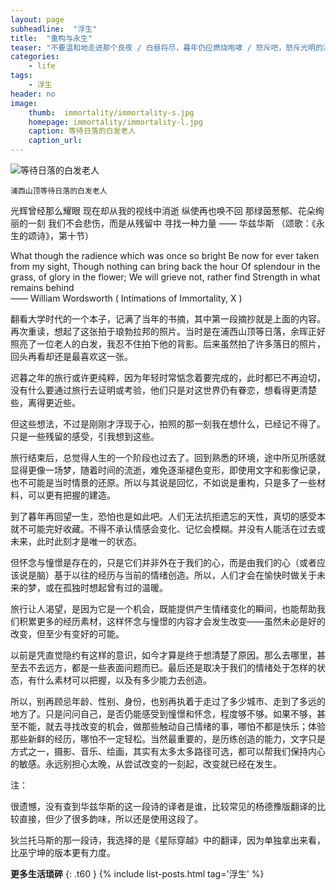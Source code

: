 ```yaml
---
layout: page
subheadline:  "浮生"
title:  "重构与永生"
teaser: "不要温和地走进那个良夜 / 白昼将尽，暮年仍应燃烧咆哮 / 怒斥吧，怒斥光明的消逝。——狄兰 · 托马斯"
categories:
    - life
tags:
    - 浮生
header: no
image:
    thumb:  immortality/immortality-s.jpg
    homepage: immortality/immortality-l.jpg
    caption: 等待日落的白发老人
    caption_url: 
---
```


<img src="{{ site.url}}/images/immortality/immortality.jpg" alt="等待日落的白发老人">

~~~
浦西山顶等待日落的白发老人
~~~

光辉曾经那么耀眼
现在却从我的视线中消逝
纵使再也唤不回
那绿茵葱郁、花朵绚丽的一刻
我们不会悲伤，而是从残留中
寻找一种力量
                      —— 华兹华斯
（颂歌：《永生的颂诗》，第十节）

What though the radience which was once so bright
Be now for ever taken from my sight,
      Though nothing can bring back
      the hour
Of splendour in the grass, of glory in the flower;
      We will grieve not, rather find
      Strength in what remains behind            
                      —— William Wordsworth 
( Intimations of Immortality, X )

翻看大学时代的一个本子，记满了当年的书摘，其中第一段摘抄就是上面的内容。再次重读，想起了这张拍于琅勃拉邦的照片。当时是在浦西山顶等日落，余晖正好照亮了一位老人的白发，我忍不住拍下他的背影。后来虽然拍了许多落日的照片，回头再看却还是最喜欢这一张。

迟暮之年的旅行或许更纯粹，因为年轻时常惦念着要完成的，此时都已不再迫切，没有什么要通过旅行去证明或考验，他们只是对这世界仍有眷恋，想看得更清楚些，离得更近些。

但这些想法，不过是刚刚才浮现于心，拍照的那一刻我在想什么，已经记不得了。只是一些残留的感受，引我想到这些。

旅行结束后，总觉得人生的一个阶段也过去了。回到熟悉的环境，途中所见所感就显得更像一场梦，随着时间的流逝，难免逐渐褪色变形，即使用文字和影像记录，也不可能是当时情景的还原。所以与其说是回忆，不如说是重构，只是多了一些材料，可以更有把握的建造。

到了暮年再回望一生，恐怕也是如此吧。人们无法抗拒遗忘的天性，真切的感受本就不可能完好收藏。不得不承认情感会变化、记忆会模糊。并没有人能活在过去或未来，此时此刻才是唯一的状态。

但怀念与憧憬是存在的，只是它们并非外在于我们的心，而是由我们的心（或者应该说是脑）基于以往的经历与当前的情绪创造。所以，人们才会在愉快时做关于未来的梦，或在孤独时想起曾有过的温暖。

旅行让人渴望，是因为它是一个机会，既能提供产生情绪变化的瞬间，也能帮助我们积累更多的经历素材，这样怀念与憧憬的内容才会发生改变——虽然未必是好的改变，但至少有变好的可能。

以前是凭直觉隐约有这样的意识，如今才算是终于想清楚了原因。那么去哪里，甚至去不去远方，都是一些表面问题而已。最后还是取决于我们的情绪处于怎样的状态，有什么素材可以把握，以及有多少能力去创造。

所以，别再顾忌年龄、性别、身份，也别再执着于走过了多少城市、走到了多远的地方了。只是问问自己，是否仍能感受到憧憬和怀念，程度够不够。如果不够，甚至不能，就去寻找改变的机会，做那些触动自己情绪的事，哪怕不都是快乐；体验那些新鲜的经历，哪怕不一定轻松。当然最重要的，是历练创造的能力，文字只是方式之一，摄影、音乐、绘画，其实有太多太多路径可选，都可以帮我们保持内心的敏感。永远别担心太晚，从尝试改变的一刻起，改变就已经在发生。

注：

很遗憾，没有查到华兹华斯的这一段诗的译者是谁，比较常见的杨德豫版翻译的比较直接，但少了很多韵味，所以还是使用这段了。

狄兰托马斯的那一段诗，我选择的是《星际穿越》中的翻译，因为单独拿出来看，比巫宁坤的版本更有力度。

<strong>更多生活琐碎</strong>
{: .t60 }
{% include list-posts.html tag='浮生' %}